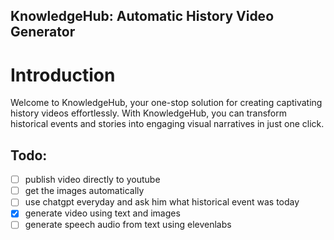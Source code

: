 
## KnowledgeHub: Automatic History Video Generator

# Introduction
Welcome to KnowledgeHub, your one-stop solution for creating captivating history videos effortlessly. With KnowledgeHub, you can transform historical events and stories into engaging visual narratives in just one click.
## Todo:
- [ ] publish video directly to youtube
- [ ] get the images automatically
- [ ] use chatgpt everyday and ask him what historical event was today
- [x] generate video using text and images
- [ ] generate speech audio from text using elevenlabs
